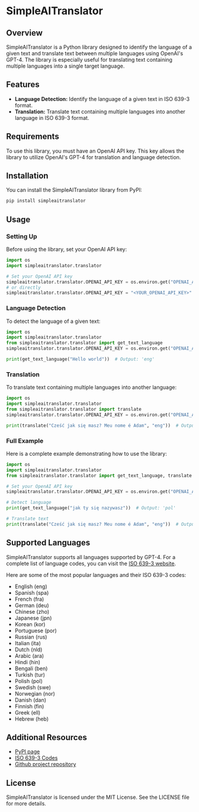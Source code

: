 # SimpleAITranslator

## Overview

SimpleAITranslator is a Python library designed to identify the language of a given text and translate text between multiple languages using OpenAI's GPT-4. The library is especially useful for translating text containing multiple languages into a single target language.

## Features

- **Language Detection:** Identify the language of a given text in ISO 639-3 format.
- **Translation:** Translate text containing multiple languages into another language in ISO 639-3 format.

## Requirements

To use this library, you must have an OpenAI API key. This key allows the library to utilize OpenAI's GPT-4 for translation and language detection.

## Installation

You can install the SimpleAITranslator library from PyPI:

```bash
pip install simpleaitranslator
```

## Usage

### Setting Up

Before using the library, set your OpenAI API key:

```python
import os
import simpleaitranslator.translator

# Set your OpenAI API key
simpleaitranslator.translator.OPENAI_API_KEY = os.environ.get("OPENAI_API_KEY")
# or directly
simpleaitranslator.translator.OPENAI_API_KEY = "<YOUR_OPENAI_API_KEY>"
```

### Language Detection

To detect the language of a given text:

```python
import os
import simpleaitranslator.translator
from simpleaitranslator.translator import get_text_language
simpleaitranslator.translator.OPENAI_API_KEY = os.environ.get("OPENAI_API_KEY")

print(get_text_language("Hello world"))  # Output: 'eng'
```

### Translation

To translate text containing multiple languages into another language:

```python
import os
import simpleaitranslator.translator
from simpleaitranslator.translator import translate
simpleaitranslator.translator.OPENAI_API_KEY = os.environ.get("OPENAI_API_KEY")

print(translate("Cześć jak się masz? Meu nome é Adam", "eng"))  # Output: "Hello how are you? My name is Adam"
```


### Full Example

Here is a complete example demonstrating how to use the library:

```python
import os
import simpleaitranslator.translator
from simpleaitranslator.translator import get_text_language, translate

# Set your OpenAI API key
simpleaitranslator.translator.OPENAI_API_KEY = os.environ.get("OPENAI_API_KEY")

# Detect language
print(get_text_language("jak ty się nazywasz"))  # Output: 'pol'

# Translate text
print(translate("Cześć jak się masz? Meu nome é Adam", "eng"))  # Output: "Hello how are you? My name is Adam"
```

## Supported Languages

SimpleAITranslator supports all languages supported by GPT-4. For a complete list of language codes, you can visit the [ISO 639-3 website](https://iso639-3.sil.org/code_tables/639/data).

Here are some of the most popular languages and their ISO 639-3 codes:

- English (eng)
- Spanish (spa)
- French (fra)
- German (deu)
- Chinese (zho)
- Japanese (jpn)
- Korean (kor)
- Portuguese (por)
- Russian (rus)
- Italian (ita)
- Dutch (nld)
- Arabic (ara)
- Hindi (hin)
- Bengali (ben)
- Turkish (tur)
- Polish (pol)
- Swedish (swe)
- Norwegian (nor)
- Danish (dan)
- Finnish (fin)
- Greek (ell)
- Hebrew (heb)

## Additional Resources

- [PyPI page](https://pypi.org/project/simpleaitranslator/)
- [ISO 639-3 Codes](https://iso639-3.sil.org/code_tables/639/data)
- [Github project repository](https://github.com/adam-pawelek/SimpleAITranslator)

## License

SimpleAITranslator is licensed under the MIT License. See the LICENSE file for more details.


